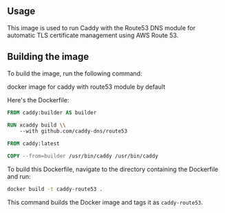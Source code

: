 
## Usage

This image is used to run Caddy with the Route53 DNS module for automatic TLS certificate management using AWS Route 53.

## Building the image

To build the image, run the following command:

docker image for caddy with route53 module by default

Here's the Dockerfile:

```dockerfile
FROM caddy:builder AS builder

RUN xcaddy build \\
    --with github.com/caddy-dns/route53

FROM caddy:latest

COPY --from=builder /usr/bin/caddy /usr/bin/caddy
```


To build this Dockerfile, navigate to the directory containing the Dockerfile and run:

```bash
docker build -t caddy-route53 .
```

This command builds the Docker image and tags it as `caddy-route53`.